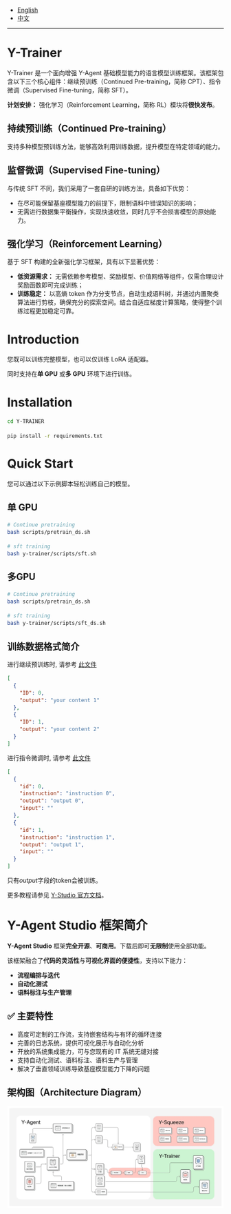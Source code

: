 - [English](../README.md)
- [中文](README_zh.md)

---

# Y-Trainer

Y-Trainer 是一个面向增强 Y-Agent 基础模型能力的语言模型训练框架。该框架包含以下三个核心组件：继续预训练（Continued Pre-training，简称 CPT）、指令微调（Supervised Fine-tuning，简称 SFT）。

**计划安排：** 强化学习（Reinforcement Learning，简称 RL）模块将**很快发布**。

## 持续预训练（Continued Pre-training）

支持多种模型预训练方法，能够高效利用训练数据，提升模型在特定领域的能力。

## 监督微调（Supervised Fine-tuning）

与传统 SFT 不同，我们采用了一套自研的训练方法，具备如下优势：

- 在尽可能保留基座模型能力的前提下，限制语料中错误知识的影响；
- 无需进行数据集平衡操作，实现快速收敛，同时几乎不会损害模型的原始能力。

## 强化学习（Reinforcement Learning）

基于 SFT 构建的全新强化学习框架，具有以下显著优势：

- **低资源需求：** 无需依赖参考模型、奖励模型、价值网络等组件，仅需合理设计奖励函数即可完成训练；
- **训练稳定：** 以高熵 token 作为分支节点，自动生成语料树，并通过内置聚类算法进行剪枝，确保充分的探索空间。结合自适应梯度计算策略，使得整个训练过程更加稳定可靠。

# Introduction

您既可以训练完整模型，也可以仅训练 LoRA 适配器。

同时支持在**单 GPU** 或**多 GPU** 环境下进行训练。

# Installation

```bash
cd Y-TRAINER

pip install -r requirements.txt
```

# Quick Start

您可以通过以下示例脚本轻松训练自己的模型。

## 单 GPU
```bash
# Continue pretraining
bash scripts/pretrain_ds.sh

# sft training
bash y-trainer/scripts/sft.sh
```
## 多GPU
```bash
# Continue pretraining
bash scripts/pretrain_ds.sh

# sft training
bash y-trainer/scripts/sft_ds.sh
```

## 训练数据格式简介

进行继续预训练时, 请参考 [此文件](../example_dataset/cpt_example.json)

```json
[
  {
    "ID": 0,
    "output": "your content 1"
  },
  {
    "ID": 1,
    "output": "your content 2"
  }
]
```

进行指令微调时, 请参考 [此文件](../example_dataset/sft_example.json)
```json
[
  {
    "id": 0,
    "instruction": "instruction 0",
    "output": "output 0",
    "input": ""
  },
  {
    "id": 1,
    "instruction": "instruction 1",
    "output": "output 1",
    "input": ""
  }
]
```

只有*output*字段的token会被训练。

更多教程请参见 [Y-Studio 官方文档](https://www.y-agent.cn/docs)。

# Y-Agent Studio 框架简介

**Y-Agent Studio** 框架**完全开源**、**可商用**。下载后即可**无限制**使用全部功能。

该框架融合了**代码的灵活性**与**可视化界面的便捷性**，支持以下能力：

- **流程编排与迭代**
- **自动化测试**
- **语料标注与生产管理**

## ✅ 主要特性

- 高度可定制的工作流，支持嵌套结构与有环的循环连接
- 完善的日志系统，提供可视化展示与自动化分析
- 开放的系统集成能力，可与您现有的 IT 系统无缝对接
- 支持自动化测试、语料标注、语料生产与管理
- 解决了垂直领域训练导致基座模型能力下降的问题

## 架构图（Architecture Diagram）

![架构图](system_architecture.webp)